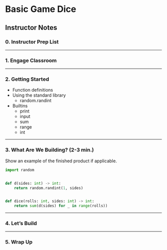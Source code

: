 # Basic Game Dice
## Instructor Notes


### 0. Instructor Prep List


---
### 1. Engage Classroom


---
### 2. Getting Started
- Function definitions
- Using the standard library
  - random.randint
- Builtins
  - print
  - input
  - sum
  - range
  - int


---
### 3. What Are We Building? (2-3 min.)
Show an example of the finished product if applicable.
```python
import random


def d(sides: int) -> int:
    return random.randint(1, sides)


def dice(rolls: int, sides: int) -> int:
    return sum(d(sides) for _ in range(rolls))

```

---
### 4. Let’s Build


---
### 5. Wrap Up
